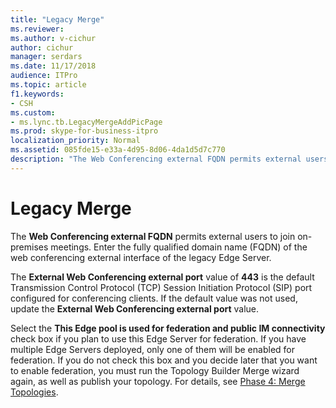 ```yaml
---
title: "Legacy Merge"
ms.reviewer: 
ms.author: v-cichur
author: cichur
manager: serdars
ms.date: 11/17/2018
audience: ITPro
ms.topic: article
f1.keywords:
- CSH
ms.custom:
- ms.lync.tb.LegacyMergeAddPicPage
ms.prod: skype-for-business-itpro
localization_priority: Normal
ms.assetid: 085fde15-e33a-4d95-8d06-4da1d5d7c770
description: "The Web Conferencing external FQDN permits external users to join on-premises meetings. Enter the fully qualified domain name (FQDN) of the web conferencing external interface of the legacy Edge Server."
---
```


# Legacy Merge

The **Web Conferencing external FQDN** permits external users to join on-premises meetings. Enter the fully qualified domain name (FQDN) of the web conferencing external interface of the legacy Edge Server.

The **External Web Conferencing external port** value of **443** is the default Transmission Control Protocol (TCP) Session Initiation Protocol (SIP) port configured for conferencing clients. If the default value was not used, update the **External Web Conferencing external port** value.

Select the **This Edge pool is used for federation and public IM connectivity** check box if you plan to use this Edge Server for federation. If you have multiple Edge Servers deployed, only one of them will be enabled for federation. If you do not check this box and you decide later that you want to enable federation, you must run the Topology Builder Merge wizard again, as well as publish your topology. For details, see [Phase 4: Merge Topologies](https://technet.microsoft.com/library/81eb5bb2-1fd7-4611-a2aa-eb2393c8abc9.aspx).


